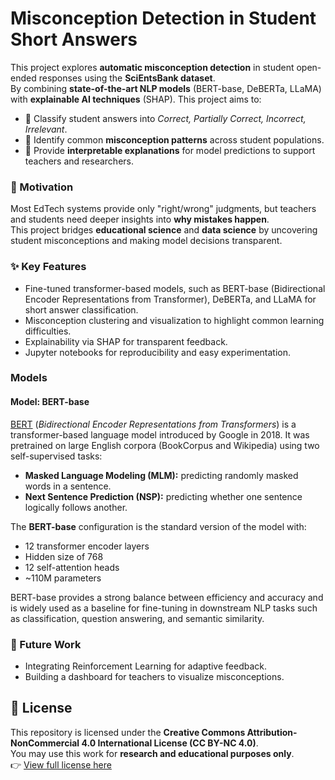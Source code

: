 # Misconception Detection in Student Short Answers

This project explores **automatic misconception detection** in student open-ended responses using the **SciEntsBank dataset**.  
By combining **state-of-the-art NLP models** (BERT-base, DeBERTa, LLaMA) with **explainable AI techniques** (SHAP).
This project aims to:

- 📖 Classify student answers into *Correct, Partially Correct, Incorrect, Irrelevant*.  
- 🔎 Identify common **misconception patterns** across student populations.  
- 🧩 Provide **interpretable explanations** for model predictions to support teachers and researchers.  

### 🎯 Motivation
Most EdTech systems provide only "right/wrong" judgments, but teachers and students need deeper insights into **why mistakes happen**.  
This project bridges **educational science** and **data science** by uncovering student misconceptions and making model decisions transparent.  

### ✨ Key Features
- Fine-tuned transformer-based models, such as BERT-base (Bidirectional Encoder Representations from Transformer), DeBERTa, and LLaMA for short answer classification.  
- Misconception clustering and visualization to highlight common learning difficulties.  
- Explainability via SHAP for transparent feedback.  
- Jupyter notebooks for reproducibility and easy experimentation.  


### Models
#### Model: BERT-base

[BERT](https://arxiv.org/abs/1810.04805) (*Bidirectional Encoder Representations from Transformers*) is a transformer-based language model introduced by Google in 2018. It was pretrained on large English corpora (BookCorpus and Wikipedia) using two self-supervised tasks:

- **Masked Language Modeling (MLM):** predicting randomly masked words in a sentence.  
- **Next Sentence Prediction (NSP):** predicting whether one sentence logically follows another.  

The **BERT-base** configuration is the standard version of the model with:
- 12 transformer encoder layers  
- Hidden size of 768  
- 12 self-attention heads  
- ~110M parameters  

BERT-base provides a strong balance between efficiency and accuracy and is widely used as a baseline for fine-tuning in downstream NLP tasks such as classification, question answering, and semantic similarity.


### 🚀 Future Work
- Integrating Reinforcement Learning for adaptive feedback.  
- Building a dashboard for teachers to visualize misconceptions.  




## 📜 License
This repository is licensed under the **Creative Commons Attribution-NonCommercial 4.0 International License (CC BY-NC 4.0)**.  
You may use this work for **research and educational purposes only**.  
👉 [View full license here](https://creativecommons.org/licenses/by-nc/4.0/)

